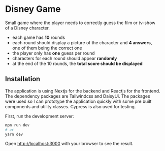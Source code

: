 # Disney Game

Small game where the player needs to correctly guess the film or tv-show of a Disney character.
- each game has **10** rounds
- each round should display a picture of the character and **4 answers**, one of them being the correct one
- the player only has **one** guess per round
- characters for each round should appear **randomly**
- at the end of the 10 rounds, the **total score should be displayed**



## Installation
The application is using Nextjs for the backend and Reactjs for the frontend.
The dependency packages are Tailwindcss and DaisyUi. The packages were used so I can prototype the application quickly with some pre built components and utility classes.
Cypress is also used for testing.


First, run the development server:

```bash
npm run dev
# or
yarn dev
```

Open [http://localhost:3000](http://localhost:3000) with your browser to see the result.

